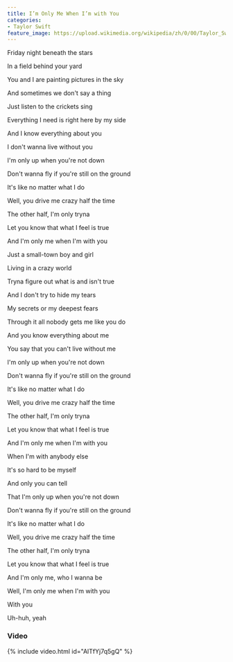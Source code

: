 ```yaml
---
title: I’m Only Me When I’m with You
categories:
- Taylor Swift
feature_image: https://upload.wikimedia.org/wikipedia/zh/0/00/Taylor_Swift_album.jpg
--- 
```

Friday night beneath the stars

In a field behind your yard

You and I are painting pictures in the sky

And sometimes we don't say a thing

Just listen to the crickets sing

Everything I need is right here by my side

And I know everything about you

I don't wanna live without you

I'm only up when you're not down

Don't wanna fly if you're still on the ground

It's like no matter what I do

Well, you drive me crazy half the time

The other half, I'm only tryna

Let you know that what I feel is true

And I'm only me when I'm with you

Just a small-town boy and girl

Living in a crazy world

Tryna figure out what is and isn't true

And I don't try to hide my tears

My secrets or my deepest fears

Through it all nobody gets me like you do

And you know everything about me

You say that you can't live without me

I'm only up when you're not down

Don't wanna fly if you're still on the ground

It's like no matter what I do

Well, you drive me crazy half the time

The other half, I'm only tryna

Let you know that what I feel is true

And I'm only me when I'm with you

When I'm with anybody else

It's so hard to be myself

And only you can tell

That I'm only up when you're not down

Don't wanna fly if you're still on the ground

It's like no matter what I do

Well, you drive me crazy half the time

The other half, I'm only tryna

Let you know that what I feel is true

And I'm only me, who I wanna be

Well, I'm only me when I'm with you

With you

Uh-huh, yeah
### Video

{% include video.html id="AlTfYj7q5gQ" %}

